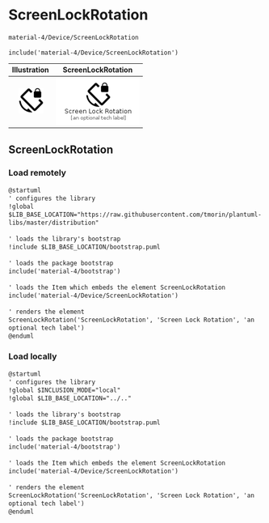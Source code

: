 # ScreenLockRotation


```text
material-4/Device/ScreenLockRotation
```

```text
include('material-4/Device/ScreenLockRotation')
```



| Illustration | ScreenLockRotation |
| :---: | :---: |
| ![illustration for Illustration](../../material-4/Device/ScreenLockRotation.png) | ![illustration for ScreenLockRotation](../../material-4/Device/ScreenLockRotation.Local.png) |




## ScreenLockRotation

### Load remotely
```plantuml
@startuml
' configures the library
!global $LIB_BASE_LOCATION="https://raw.githubusercontent.com/tmorin/plantuml-libs/master/distribution"

' loads the library's bootstrap
!include $LIB_BASE_LOCATION/bootstrap.puml

' loads the package bootstrap
include('material-4/bootstrap')

' loads the Item which embeds the element ScreenLockRotation
include('material-4/Device/ScreenLockRotation')

' renders the element
ScreenLockRotation('ScreenLockRotation', 'Screen Lock Rotation', 'an optional tech label')
@enduml
```

### Load locally
```plantuml
@startuml
' configures the library
!global $INCLUSION_MODE="local"
!global $LIB_BASE_LOCATION="../.."

' loads the library's bootstrap
!include $LIB_BASE_LOCATION/bootstrap.puml

' loads the package bootstrap
include('material-4/bootstrap')

' loads the Item which embeds the element ScreenLockRotation
include('material-4/Device/ScreenLockRotation')

' renders the element
ScreenLockRotation('ScreenLockRotation', 'Screen Lock Rotation', 'an optional tech label')
@enduml
```


